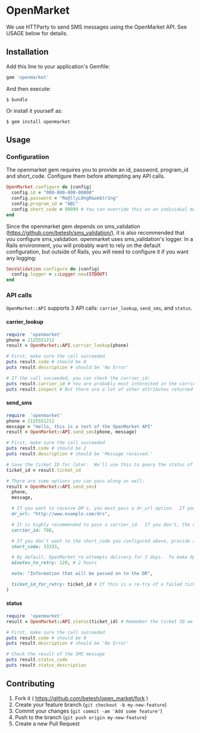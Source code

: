 # OpenMarket

We use HTTParty to send SMS messages using the OpenMarket API.  See USAGE below for details.

## Installation

Add this line to your application's Gemfile:

```ruby
gem 'openmarket'
```

And then execute:

    $ bundle

Or install it yourself as:

    $ gem install openmarket

## Usage

### Configuratiion

The openmarket gem requires you to provide an id, password, program_id and short_code.  Configure them before attempting any API calls.

```ruby
OpenMarket.configure do |config|
  config.id = "000-000-000-00000"
  config.password = "Re@llyL0ngR&om$tr1ng"
  config.program_id = "ABC"
  config.short_code = 99999 # You can override this on an individual message if necessary
end
```

Since the openmarket gem depends on sms_validation (https://github.com/betesh/sms_validation/), it is also recommended that you configure sms_validation.
openmarket uses sms_validation's logger.  In a Rails environment, you will probably want to rely on the default configuration,
but outside of Rails, you will need to configure it if you want any logging:

```ruby
SmsValidation.configure do |config|
  config.logger = ::Logger.new(STDOUT)
end
```

### API calls

`OpenMarket::API` supports 3 API calls: `carrier_lookup`, `send_sms`, and `status`.

#### carrier_lookup

```ruby
require  'openmarket'
phone = 2125551212
result = OpenMarket::API.carrier_lookup(phone)

# First, make sure the call succeeded
puts result.code # should be 0
puts result.description # should be 'No Error'

# If the call succeeded, you can check the carrier_id:
puts result.carrier_id # You are probably most interested in the carrier_id
puts result.inspect # But there are a lot of other attributes returned by this API call as well
```

#### send_sms

```ruby
require  'openmarket'
phone = 2125551212
message = "Hello, this is a test of the OpenMarket API"
result = OpenMarket::API.send_sms(phone, message)

# First, make sure the call succeeded
puts result.code # should be 2
puts result.description # should be 'Message received.'

# Save the ticket ID for later.  We'll use this to query the status of the ticket.
ticket_id = result.ticket_id

# There are some options you can pass along as well:
result = OpenMarket::API.send_sms(
  phone,
  message,

  # If you want to receive DR's, you must pass a dr_url option.  If you don't pass a URL, no DR will be sent to the default URL.
  dr_url: "http://www.example.com/drs",

  # It is highly recommended to pass a carrier_id.  If you don't, the openmarket gem will make an extra API call to look up the carrier before sending the message.
  carrier_id: 788,

  # If you don't want to the short_code you configured above, provide another short_code to send to:
  short_code: 33333,

  # By default, OpenMarket re-attempts delivery for 3 days.  To make OpenMarket give up and report it as a failure sooner, pass a number of minutes you would like to retry for:
  minutes_to_retry: 120, # 2 hours

  note: "Information that will be passed on to the DR",

  ticket_id_for_retry: ticket_id # If this is a re-try of a failed ticket.
)

```
#### status

```ruby
require  'openmarket'
result = OpenMarket::API.status(ticket_id) # Remember the ticket ID we saved from #send_sms?

# First, make sure the call succeeded
puts result.code # should be 0
puts result.description # should be 'No Error'

# Check the result of the SMS message
puts result.status_code
puts result.status_description

```

## Contributing

1. Fork it ( https://github.com/betesh/open_market/fork )
2. Create your feature branch (`git checkout -b my-new-feature`)
3. Commit your changes (`git commit -am 'Add some feature'`)
4. Push to the branch (`git push origin my-new-feature`)
5. Create a new Pull Request
